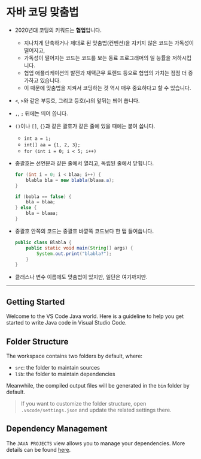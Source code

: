 # 자바 코딩 맞춤법

- 2020년대 코딩의 키워드는 **협업**입니다.
    - 지나치게 단축하거나 제대로 된 맞춤법(컨벤션)을 지키지 않은 코드는 가독성이 떨어지고,
    - 가독성이 떨어지는 코드는 코드를 보는 동료 프로그래머의 일 능률을 저하시킵니다.
    - 협업 애플리케이션의 발전과 재택근무 트렌드 등으로 협업의 가치는 점점 더 증가하고 있습니다.
    - 이 때문에 맞춤법을 지켜서 코딩하는 것 역시 매우 중요하다고 할 수 있습니다.
- `<`, `>`와 같은 부등호, 그리고 등호(`=`)의 앞뒤는 띄어 씁니다.
- `,`, `;` 뒤에는 띄어 씁니다.
- `()`이나 `[]`, `{}`과 같은 괄호가 같은 줄에 있을 때에는 붙여 씁니다.
    - `int a = 1;`
    - `int[] aa = {1, 2, 3};`
    - `for (int i = 0; i < 5; i++)`
- 중괄호는 선언문과 같은 줄에서 열리고, 독립된 줄에서 닫힙니다.

    ```java
    for (int i = 0; i < blaa; i++) {
        blabla bla = new blabla(blaaa.a);
    }
    ```

    ```java
    if (bobla == false) {
        bla = blaa;
    } else {
        bla = blaaa;
    }
    ```

- 중괄호 안쪽의 코드는 중괄호 바깥쪽 코드보다 한 탭 들여씁니다.

    ```java
    public class Blabla {
        public static void main(String[] args) {
            System.out.print("blabla?");
        }
    }
    ```

- 클래스나 변수 이름에도 맞춤법이 있지만, 일단은 여기까지만.

---

## Getting Started

Welcome to the VS Code Java world. Here is a guideline to help you get started to write Java code in Visual Studio Code.

## Folder Structure

The workspace contains two folders by default, where:

- `src`: the folder to maintain sources
- `lib`: the folder to maintain dependencies

Meanwhile, the compiled output files will be generated in the `bin` folder by default.

> If you want to customize the folder structure, open `.vscode/settings.json` and update the related settings there.

## Dependency Management

The `JAVA PROJECTS` view allows you to manage your dependencies. More details can be found [here](https://github.com/microsoft/vscode-java-dependency#manage-dependencies).

